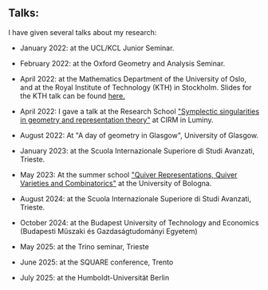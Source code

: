 ## Talks:



I have given several talks about my research:

- January 2022: at the UCL/KCL Junior Seminar.
- February 2022: at the Oxford Geometry and Analysis Seminar.

- April 2022: at the Mathematics Department of the University of Oslo, and at the Royal Institute of Technology (KTH) in Stockholm. Slides for the KTH talk can be found [here.](kthslides)

- April 2022: I gave a talk at the Research School ["Symplectic singularities in geometry and representation theory"](https://conferences.cirm-math.fr/2667.html) at CIRM in Luminy.

- August 2022: At "A day of geometry in Glasgow", University of Glasgow.

- January 2023: at the Scuola Internazionale Superiore di Studi Avanzati, Trieste.

- May 2023: At the summer school ["Quiver Representations, Quiver Varieties and Combinatorics"](https://eventi.unibo.it/bip-quiver) at the University of Bologna.

- August 2024: at the Scuola Internazionale Superiore di Studi Avanzati, Trieste.

- October 2024: at the Budapest University of Technology and Economics (Budapesti Műszaki és Gazdaságtudományi Egyetem)

- May 2025: at the Trino seminar, Trieste

- June 2025: at the SQUARE conference, Trento

- July 2025: at the Humboldt-Universität Berlin

